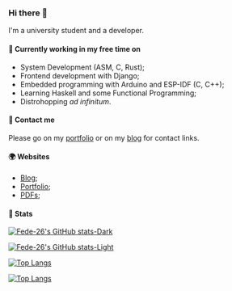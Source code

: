 ### Hi there 👋
I'm a university student and a developer.

<!--
**Fede-26/Fede-26** is a ✨ _special_ ✨ repository because its `README.md` (this file) appears on your GitHub profile.

Here are some ideas to get you started:

- 🔭 I’m currently working on ...
- 🌱 I’m currently learning ...
- 👯 I’m looking to collaborate on ...
- 🤔 I’m looking for help with ...
- 💬 Ask me about ...
- 📫 How to reach me: ...
- 😄 Pronouns: ...
- ⚡ Fun fact: ...
-->

#### 🧮 Currently working in my free time on
- System Development (ASM, C, Rust);
- Frontend development with Django;
- Embedded programming with Arduino and ESP-IDF (C, C++);
- Learning Haskell and some Functional Programming;
- Distrohopping _ad infinitum_.

#### 📠 Contact me
Please go on my [portfolio](https://me.7-bit.xyz/) or on my [blog](https://fede7-bit.xyz) for contact links.

#### 🌍 Websites
- [Blog](https://7-bit.xyz);
- [Portfolio](https://me.7-bit.xyz);
- [PDFs](https://pdfs.7-bit.xyz);

#### 📜 Stats

[![Fede-26's GitHub stats-Dark](https://github-readme-stats.vercel.app/api?username=Fede-26&hide_border=true&hide_rank=true&show_icons=true&theme=synthwave#gh-dark-mode-only)](https://github-readme-stats.vercel.app#gh-dark-mode-only)

[![Fede-26's GitHub stats-Light](https://github-readme-stats.vercel.app/api?username=fede-26&hide_rank=true&hide_border=true&show_icons=true&theme=buefy#gh-light-mode-only)](https://github-readme-stats.vercel.app#gh-light-mode-only)

[![Top Langs](https://github-readme-stats.vercel.app/api/top-langs/?username=Fede-26&layout=compact&exclude_repo=blog&hide_border=true&hide=html,css&theme=synthwave#gh-dark-mode-only)](https://github-readme-stats.vercel.app#gh-dark-mode-only)

[![Top Langs](https://github-readme-stats.vercel.app/api/top-langs/?username=Fede-26&layout=compact&hide_border=true&exclude_repo=blog&hide=html,css&theme=buefy#gh-light-mode-only)](https://github-readme-stats.vercel.app#gh-light-mode-only)
